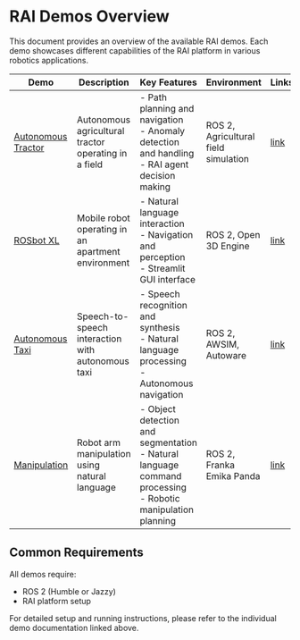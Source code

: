 # RAI Demos Overview

This document provides an overview of the available RAI demos. Each demo showcases different capabilities of the RAI platform in various robotics applications.

| Demo                                 | Description                                          | Key Features                                                                                                    | Environment                          | Links                   |
| ------------------------------------ | ---------------------------------------------------- | --------------------------------------------------------------------------------------------------------------- | ------------------------------------ | ----------------------- |
| [Autonomous Tractor](agriculture.md) | Autonomous agricultural tractor operating in a field | - Path planning and navigation<br>- Anomaly detection and handling<br>- RAI agent decision making               | ROS 2, Agricultural field simulation | [link](agriculture.md)  |
| [ROSbot XL](rosbot_xl.md)            | Mobile robot operating in an apartment environment   | - Natural language interaction<br>- Navigation and perception<br>- Streamlit GUI interface                      | ROS 2, Open 3D Engine                | [link](rosbot_xl.md)    |
| [Autonomous Taxi](taxi.md)           | Speech-to-speech interaction with autonomous taxi    | - Speech recognition and synthesis<br>- Natural language processing<br>- Autonomous navigation                  | ROS 2, AWSIM, Autoware               | [link](taxi.md)         |
| [Manipulation](manipulation.md)      | Robot arm manipulation using natural language        | - Object detection and segmentation<br>- Natural language command processing<br>- Robotic manipulation planning | ROS 2, Franka Emika Panda            | [link](manipulation.md) |

## Common Requirements

All demos require:

-   ROS 2 (Humble or Jazzy)
-   RAI platform setup

For detailed setup and running instructions, please refer to the individual demo documentation linked above.

